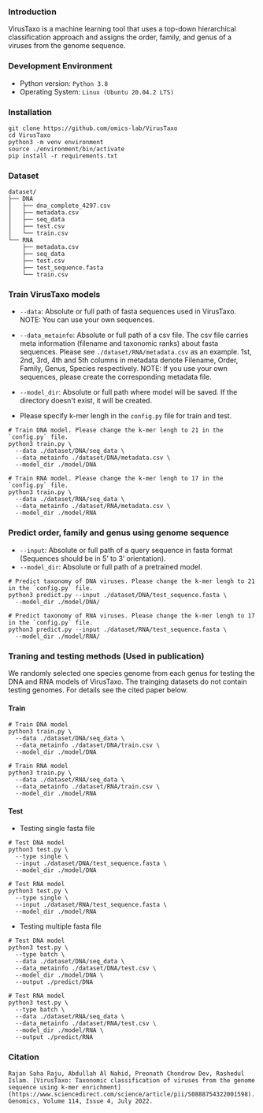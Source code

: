 ### Introduction

VirusTaxo is a machine learning tool that uses a top-down hierarchical classification approach and assigns the order, family, and genus of a viruses from the genome sequence. 

### Development Environment
- Python version: `Python 3.8`
- Operating System: `Linux (Ubuntu 20.04.2 LTS)`

### Installation

```
git clone https://github.com/omics-lab/VirusTaxo
cd VirusTaxo
python3 -m venv environment
source ./environment/bin/activate
pip install -r requirements.txt
```

### Dataset

```
dataset/
├── DNA
│   ├── dna_complete_4297.csv
│   ├── metadata.csv
│   ├── seq_data
│   ├── test.csv
│   └── train.csv
└── RNA
    ├── metadata.csv
    ├── seq_data
    ├── test.csv
    ├── test_sequence.fasta
    └── train.csv
```

### Train VirusTaxo models

- `--data`: Absolute or full path of fasta sequences used in VirusTaxo. NOTE: You can use your own sequences.

- `--data_metainfo`: Absolute or full path of a csv file. The csv file carries meta information (filename and taxonomic ranks) about fasta sequences.
Please see `./dataset/RNA/metadata.csv` as an example. 1st, 2nd, 3rd, 4th and 5th columns in metadata denote Filename, Order, Family, Genus, Species respectively. NOTE: If you use your own sequences, please create the corresponding metadata file.

- `--model_dir`: Absolute or full path where model will be saved. If the directory doesn't exist, it will be created. 

- Please specify k-mer lengh in the `config.py` file for train and test.

```
# Train DNA model. Please change the k-mer lengh to 21 in the `config.py` file.
python3 train.py \
  --data ./dataset/DNA/seq_data \
  --data_metainfo ./dataset/DNA/metadata.csv \
  --model_dir ./model/DNA

# Train RNA model. Please change the k-mer lengh to 17 in the `config.py` file.
python3 train.py \
  --data ./dataset/RNA/seq_data \
  --data_metainfo ./dataset/RNA/metadata.csv \
  --model_dir ./model/RNA

```

### Predict order, family and genus using genome sequence

- `--input`: Absolute or full path of a query sequence in fasta format (Sequences should be in 5’ to 3’ orientation).
- `--model_dir`: Absolute or full path of a pretrained model.

```
# Predict taxonomy of DNA viruses. Please change the k-mer lengh to 21 in the `config.py` file.
python3 predict.py --input ./dataset/DNA/test_sequence.fasta \
  --model_dir ./model/DNA/

# Predict taxonomy of RNA viruses. Please change the k-mer lengh to 17 in the `config.py` file.
python3 predict.py --input ./dataset/RNA/test_sequence.fasta \
  --model_dir ./model/RNA/
```

### Traning and testing methods (Used in publication) 

We randomly selected one species genome from each genus for testing the DNA and RNA models of VirusTaxo. The trainging datasets do not contain testing genomes. For details see the cited paper below. 

#### Train
```
# Train DNA model
python3 train.py \
  --data ./dataset/DNA/seq_data \
  --data_metainfo ./dataset/DNA/train.csv \
  --model_dir ./model/DNA

# Train RNA model
python3 train.py \
  --data ./dataset/RNA/seq_data \
  --data_metainfo ./dataset/RNA/train.csv \
  --model_dir ./model/RNA

```

#### Test

- Testing single fasta file

```
# Test DNA model
python3 test.py \
  --type single \
  --input ./dataset/DNA/test_sequence.fasta \
  --model_dir ./model/DNA

# Test RNA model
python3 test.py \
  --type single \
  --input ./dataset/RNA/test_sequence.fasta \
  --model_dir ./model/RNA

```

- Testing multiple fasta file

```
# Test DNA model
python3 test.py \
  --type batch \
  --data ./dataset/DNA/seq_data \
  --data_metainfo ./dataset/DNA/test.csv \
  --model_dir ./model/DNA \
  --output ./predict/DNA

# Test RNA model
python3 test.py \
  --type batch \
  --data ./dataset/RNA/seq_data \
  --data_metainfo ./dataset/RNA/test.csv \
  --model_dir ./model/RNA \
  --output ./predict/RNA

```

### Citation

```
Rajan Saha Raju, Abdullah Al Nahid, Preonath Chondrow Dev, Rashedul Islam. [VirusTaxo: Taxonomic classification of viruses from the genome sequence using k-mer enrichment](https://www.sciencedirect.com/science/article/pii/S0888754322001598). Genomics, Volume 114, Issue 4, July 2022.
```

